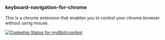 ### keyboard-navigation-for-chrome
This is a chrome extension that enables you to control your chrome browser without using mouse.


[ ![Codeship Status for my8bit/coinbot](https://codeship.io/projects/7f39f8c0-1873-0133-bdf5-16d44fc5418d/status)](https://codeship.io/projects/93903)
